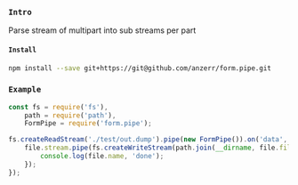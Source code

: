 
### `Intro`
Parse stream of multipart into sub streams per part

#### `Install`
``` bash
npm install --save git+https://git@github.com/anzerr/form.pipe.git
```

### `Example`
``` javascript
const fs = require('fs'),
	path = require('path'),
	FormPipe = require('form.pipe');

fs.createReadStream('./test/out.dump').pipe(new FormPipe()).on('data', (file) => {
	file.stream.pipe(fs.createWriteStream(path.join(__dirname, file.filename))).on('close', () => {
		console.log(file.name, 'done');
	});
});
```